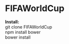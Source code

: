 # FIFAWorldCup

<b>Install:</b><br>
git clone FIFAWorldCup<br>
npm install bower<br>
bower install

